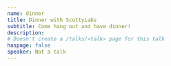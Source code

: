 ```yaml
---
name: dinner
title: Dinner with ScottyLabs
subtitle: Come hang out and have dinner!
description:
# Doesn't create a /talks/<talk> page for this talk
haspage: false
speaker: Not a talk
---
```



